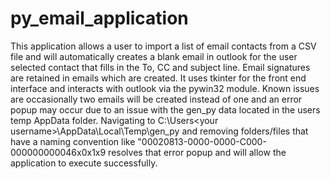 # py_email_application

This application allows a user to import a list of email contacts from a CSV file and will automatically creates a blank email in outlook for the user selected contact that fills in the To, CC and subject line. Email signatures are retained in emails which are created. It uses tkinter for the front end interface and interacts with outlook via the pywin32 module. 
Known issues are occasionally two emails will be created instead of one and an error popup may occur due to an issue with the gen_py data located in the users temp AppData folder. Navigating to C:\Users\<your username>\AppData\Local\Temp\gen_py and removing folders/files that have a naming convention like "00020813-0000-0000-C000-000000000046x0x1x9 resolves that error popup and will allow the application to execute successfully.



